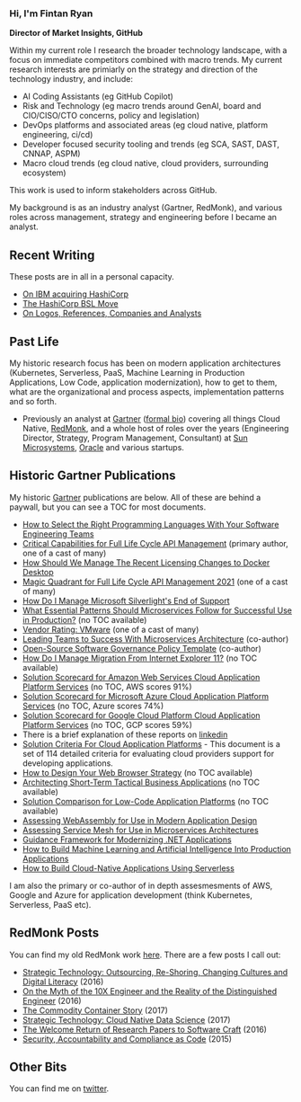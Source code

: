 ### Hi, I'm Fintan Ryan

**Director of Market Insights, GitHub**

Within my current role I research the broader technology landscape, with a focus on immediate competitors combined with macro trends. My current research interests are primiarly on the strategy and direction of the technology industry, and include: 

* AI Coding Assistants (eg GitHub Copilot)
* Risk and Technology (eg macro trends around GenAI, board and CIO/CISO/CTO concerns, policy and legislation)
* DevOps platforms and associated areas (eg cloud native, platform engineering, ci/cd)
* Developer focused security tooling and trends (eg SCA, SAST, DAST, CNNAP, ASPM)
* Macro cloud trends (eg cloud native, cloud providers, surrounding ecosystem)

This work is used to inform stakeholders across GitHub. 

My background is as an industry analyst (Gartner, RedMonk), and various roles across management, strategy and engineering before I became an analyst. 

## Recent Writing

These posts are in all in a personal capacity.

* [On IBM acquiring HashiCorp](https://medium.com/@fintanr/on-ibm-acquiring-hashicorp-c9c73a40d20c)
* [The HashiCorp BSL Move](https://medium.com/@fintanr/the-hashicorp-bsl-move-ee79659a0b54)
* [On Logos, References, Companies and Analysts](https://medium.com/@fintanr/on-logos-references-companies-and-analysts-972d7c0a4921)

## Past Life

My historic research focus has been on modern application architectures (Kubernetes, Serverless, PaaS, Machine Learning in Production Applications, Low Code, application modernization), how to get to them, what are the organizational and process aspects, implementation patterns and so forth. 

* Previously an analyst at [Gartner](https://gartner.com) ([formal bio](https://www.gartner.com/analyst/82961)) covering all things Cloud Native, [RedMonk](https://redmonk.com), and a whole host of roles over the years (Engineering Director, Strategy, Program Management, Consultant)  at [Sun Microsystems](https://sun.com), [Oracle](https://oracle.com) and various startups. 

## Historic Gartner Publications

My historic [Gartner](https://gartner.com) publications are below. All of these are behind a paywall, but you can see a TOC for most documents. 

* [How to Select the Right Programming Languages With Your Software Engineering Teams](https://www.gartner.com/document/4008987)
* [Critical Capabilities for Full Life Cycle API Management](https://www.gartner.com/document/4006463) (primary author, one of a cast of many) 
* [How Should We Manage The Recent Licensing Changes to Docker Desktop](https://www.gartner.com/en/documents/4005890)
* [Magic Quadrant for Full Life Cycle API Management 2021](https://www.gartner.com/en/documents/4006268) (one of a cast of many)
* [How Do I Manage Microsoft Silverlight's End of Support](https://www.gartner.com/en/documents/4004529)
* [What Essential Patterns Should Microservices Follow for Successful Use in Production?](https://www.gartner.com/document/4002849) (no TOC available)
* [Vendor Rating: VMware](https://www.gartner.com/document/4002792) (one of a cast of many)
* [Leading Teams to Success With Microservices Architecture](https://www.gartner.com/document/4000740) (co-author)
* [Open-Source Software Governance Policy Template](https://www.gartner.com/document/3999408) (co-author)
* [How Do I Manage Migration From Internet Explorer 11?](https://www.gartner.com/document/4002261?) (no TOC available)
* [Solution Scorecard for Amazon Web Services Cloud Application Platform Services](https://www.gartner.com/document/3999554) (no TOC, AWS scores 91%)
* [Solution Scorecard for Microsoft Azure Cloud Application Platform Services](https://www.gartner.com/document/3999557) (no TOC, Azure scores 74%)
* [Solution Scorecard for Google Cloud Platform Cloud Application Platform Services](https://www.gartner.com/document/3999559) (no TOC, GCP scores 59%)
* There is a brief explanation of these reports on [linkedin](https://www.linkedin.com/pulse/cloud-application-platform-services-aws-azure-google-fintan-ryan/)
* [Solution Criteria For Cloud Application Platforms](https://www.gartner.com/en/documents/3993876/solution-criteria-for-cloud-application-platform-service) - This document is a set of 114 detailed criteria for evaluating cloud providers support for developing applications. 
* [How to Design Your Web Browser Strategy](https://www.gartner.com/document/3991383) (no TOC available)
* [Architecting Short-Term Tactical Business Applications](https://www.gartner.com/document/3991127) (no TOC available)
* [Solution Comparison for Low-Code Application Platforms](https://www.gartner.com/document/3987426) (no TOC available)
* [Assessing WebAssembly for Use in Modern Application Design](https://www.gartner.com/en/documents/3982818/assessing-webassembly-for-use-in-modern-application-desi)
* [Assessing Service Mesh for Use in Microservices Architectures](https://www.gartner.com/en/documents/3907117/assessing-service-mesh-for-use-in-microservices-architec)
* [Guidance Framework for Modernizing .NET Applications](https://www.gartner.com/en/documents/3979332)
* [How to Build Machine Learning and Artificial Intelligence Into Production Applications](https://www.gartner.com/en/documents/3969923/how-to-build-machine-learning-and-artificial-intelligenc)
* [How to Build Cloud-Native Applications Using Serverless](https://www.gartner.com/en/documents/3892464/how-to-build-cloud-native-applications-using-serverless-)

I am also the primary or co-author of in depth assesmesments of AWS, Google and Azure for application development (think Kubernetes, Serverless, PaaS etc). 

## RedMonk Posts

You can find my old RedMonk work [here](https://redmonk.com/fryan/). There are a few posts I call out:

* [Strategic Technology: Outsourcing, Re-Shoring, Changing Cultures and Digital Literacy](https://redmonk.com/fryan/2016/03/17/strategic-technology-outsourcing-re-shoring-changing-cultures-and-digital-literacy/) (2016)
* [On the Myth of the 10X Engineer and the Reality of the Distinguished Engineer](https://redmonk.com/fryan/2016/12/12/on-the-myth-of-the-10x-engineer-and-the-reality-of-the-distinguished-engineer/) (2016)
* [The Commodity Container Story](https://redmonk.com/fryan/2017/12/19/the-commodity-container-story/) (2017)
* [Strategic Technology: Cloud Native Data Science](https://redmonk.com/fryan/2017/06/05/strategic-technology-cloud-native-data-science/) (2017)
* [The Welcome Return of Research Papers to Software Craft](https://redmonk.com/fryan/2016/03/10/the-welcome-return-of-research-papers-to-software-craft/) (2016)
* [Security, Accountability and Compliance as Code](https://redmonk.com/fryan/2015/10/27/security-accountability-and-compliance-as-code/) (2015)

## Other Bits

You can find me on [twitter](https://twitter.com/fintanr). 


